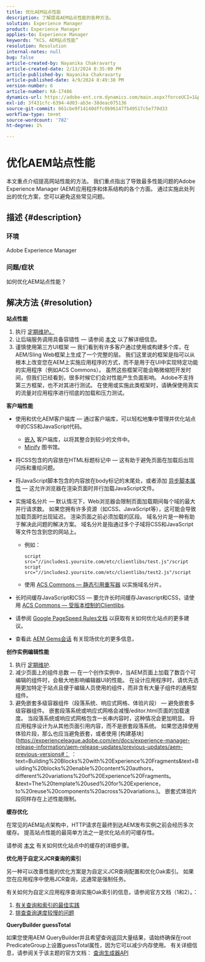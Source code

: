 ```yaml
---
title: 优化AEM站点性能
description: 了解提高AEM站点性能的各种方法。
solution: Experience Manager
product: Experience Manager
applies-to: Experience Manager
keywords: “KCS、AEM站点性能”
resolution: Resolution
internal-notes: null
bug: false
article-created-by: Nayanika Chakravarty
article-created-date: 2/13/2024 8:35:09 PM
article-published-by: Nayanika Chakravarty
article-published-date: 4/9/2024 8:49:38 PM
version-number: 6
article-number: KA-17486
dynamics-url: https://adobe-ent.crm.dynamics.com/main.aspx?forceUCI=1&pagetype=entityrecord&etn=knowledgearticle&id=e67c4f5c-afca-ee11-9079-6045bd006793
exl-id: 3f431cfc-6394-4d03-ab3e-38deac075136
source-git-commit: 861cbe9f14140dffc0b96147fb49517c5e770d33
workflow-type: tm+mt
source-wordcount: '782'
ht-degree: 1%

---
```


# 优化AEM站点性能


本文重点介绍提高网站性能的方法。 我们重点指出了导致最多性能问题的Adobe Experience Manager (AEM)应用程序和体系结构的各个方面。 通过实施此处列出的优化方案，您可以避免这些常见问题。

## 描述 {#description}


### <b>环境</b>

Adobe Experience Manager

### <b>问题/症状</b>

如何优化AEM站点性能？


## 解决方法 {#resolution}


<b>站点性能</b>

1. 执行 [定期维护。](https://experienceleague.adobe.com/en/docs/experience-manager-cloud-service/content/operations/maintenance)
2. 让后端服务调用具备容错性 — 请参阅 [本文](https://helpx.adobe.com/experience-manager/kb/backend-web-service-call-blocking-threads-AEM.html) 以了解详细信息。
3. 谨慎使用第三方UI框架 — 我们看到有许多客户通过使用或构建多个库，在AEM/Sling Web框架上生成了一个完整的层。 我们这里说的框架是指可以从根本上改变您在AEM上实施应用程序的方式，而不是用于在UI中实现特定功能的实用程序（例如ACS Commons）。 虽然这些框架可能会略微缩短开发时间，但我们已经看到，很多时候它们会对性能产生负面影响。
Adobe不支持第三方框架，也不对其进行测试。 在使用或实施此类框架时，请确保使用真实的流量对应用程序进行彻底的加载和压力测试。


<b>客户端性能</b>

- 使用和优化AEM客户端库 — 通过客户端库，可以轻松地集中管理并优化站点中的CSS和JavaScript代码。

   - [嵌入](https://experienceleague.adobe.com/zh-hans/docs/experience-manager-release-information/aem-release-updates/previous-updates/aem-previous-versions) 客户端库，以将其整合到较少的文件中。
   - [Minify](https://experienceleague.adobe.com/zh-hans/docs/experience-manager-release-information/aem-release-updates/previous-updates/aem-previous-versions) 图书馆。
- 将CSS包含的内容放在HTML标题标记中 — 这有助于避免页面在加载后出现闪烁和重绘问题。
- 将JavaScript脚本包含的内容放在body标记的末尾处，或者添加 [异步脚本属性](https://github.com/nateyolles/aem-clientlib-async)  — 这允许浏览器在渲染页面时并行加载JavaScript文件。
- 实施域名分片 — 默认情况下，Web浏览器会限制页面加载期间每个域的最大并行请求数。 如果您拥有许多资源（如CSS、JavaScript等），这可能会导致加载页面时出现延迟。 渲染页面之前必须加载的区段。 域名分片是一种有助于解决此问题的解决方案。 域名分片是指通过多个子域将CSS和JavaScript等文件包含到您的网站上。

   - 例如：


     ```
     script src="//includes1.yoursite.com/etc/clientlibs/test.js"/script
     script src="//includes2.yoursite.com/etc/clientlibs/test2.js"/script
     ```


   - 使用 [ACS Commons — 静态引用重写器](https://adobe-consulting-services.github.io/acs-aem-commons/features/utils-and-apis/static-reference-rewriter/index.html) 以实施域名分片。
- 长时间缓存JavaScript和CSS — 要允许长时间缓存Javascript和CSS，请使用 [ACS Commons — 受版本控制的Clientlibs](https://adobe-consulting-services.github.io/acs-aem-commons/features/versioned-clientlibs/index.html).
- 请参阅 [Google PageSpeed Rules文档](https://developers.google.com/speed/docs/insights/rules) 以获取有关如何优化站点的更多建议。
- 查看此 [AEM Gems会话](https://experienceleague.adobe.com/#home) 有关现场优化的更多信息，


<b>创作实例编辑性能</b>

1. 执行 [定期维护](https://experienceleague.adobe.com/en/docs/experience-manager-cloud-service/content/operations/maintenance).
2. 减少页面上的组件总数 — 在一个创作实例中，当AEM页面上加载了数百个可编辑的组件时，会极大地影响编辑器UI的性能。 在设计应用程序时，请优先选用更加特定于站点且便于编辑人员使用的组件，而非含有大量子组件的通用型组件。
3. 避免嵌套多级容器组件（段落系统、响应式网格、体验片段） — 避免嵌套多级容器组件。 嵌套段落系统或响应式网格会减慢/editor.html页面的加载速度。 当段落系统或响应式网格包含一长串内容时，这种情况会更加明显。 将应用程序设计为从其他页面引用内容，而不是嵌套段落系统。 如果您选择使用体验片段，那么也应当避免嵌套，或者使用 [构建基块](https://experienceleague.adobe.com/en/docs/experience-manager-release-information/aem-release-updates/previous-updates/aem-previous-versions#： ：text=Building%20Blocks%20with%20Experience%20Fragments&amp;text=Building%20blocks%20enable%20content%20authors，different%20variations%20of%20Experience%20Fragments。&amp;text=The%20template%20used%20for%20Experience，to%20reuse%20components%20across%20variations.)。 嵌套式体验片段同样存在上述性能限制。


<b>缓存优化</b>

在常见的AEM站点架构中，HTTP请求在最终到达AEM发布实例之前会经历多次缓存。 提高站点性能的最简单方法之一是优化站点的可缓存性。

请参阅 [本文](https://experienceleague.adobe.com/en/docs/experience-cloud-kcs/kbarticles/ka-17461) 有关如何优化站点中的缓存的详细步骤。

<b>优化用于自定义JCR查询的索引</b>

另一种可以改善性能的优化方案是为自定义JCR查询配置和优化Oak索引。 如果您在应用程序中使用JCR查询，这通常是强制任务。

有关如何为自定义应用程序查询实施Oak索引的信息，请参阅官方文档（1和2）。：

1. [有关查询和索引的最佳实践](https://experienceleague.adobe.com/en/docs/experience-manager-65/content/implementing/deploying/practices/best-practices-for-queries-and-indexing)
2. [排查查询速度较慢的问题](https://experienceleague.adobe.com/en/docs/experience-manager-65/content/implementing/developing/bestpractices/troubleshooting-slow-queries)


<b>QueryBuilder guessTotal</b>

如果您使用AEM QueryBuilder并且希望查询返回大量结果，请始终确保在root PredicateGroup上设置guessTotal属性，因为它可以减少内存使用。 有关详细信息，请参阅关于该主题的官方文档： [查询生成器API](https://experienceleague.adobe.com/en/docs/experience-manager-65/content/implementing/developing/platform/query-builder/querybuilder-api#using-p-guesstotal-to-return-the-results)
